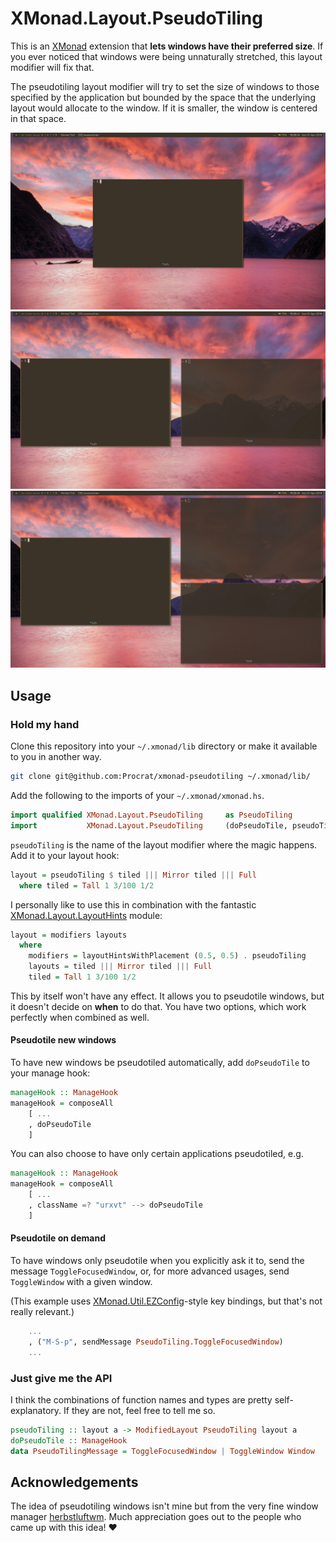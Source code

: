 # XMonad.Layout.PseudoTiling #

This is an [XMonad](http://xmonad.org) extension that **lets windows have their
preferred size**. If you ever noticed that windows were being unnaturally
stretched, this layout modifier will fix that.

The pseudotiling layout modifier will try to set the size of windows to those
specified by the application but bounded by the space that the underlying layout
would allocate to the window. If it is smaller, the window is centered in that
space.

![Screenshot with one window](screenshots/screenshot0.png)
![Screenshot with two windows](screenshots/screenshot1.png)
![Screenshot with three windows](screenshots/screenshot2.png)


## Usage

### Hold my hand

Clone this repository into your `~/.xmonad/lib` directory or make it available
to you in another way.
```sh
git clone git@github.com:Procrat/xmonad-pseudotiling ~/.xmonad/lib/
```

Add the following to the imports of your `~/.xmonad/xmonad.hs`.
```haskell
import qualified XMonad.Layout.PseudoTiling     as PseudoTiling
import           XMonad.Layout.PseudoTiling     (doPseudoTile, pseudoTiling)
```

`pseudoTiling` is the name of the layout modifier where the magic happens. Add
it to your layout hook:
```haskell
layout = pseudoTiling $ tiled ||| Mirror tiled ||| Full
  where tiled = Tall 1 3/100 1/2
```

I personally like to use this in combination with the fantastic
[XMonad.Layout.LayoutHints](https://hackage.haskell.org/package/xmonad-contrib-0.13/docs/XMonad-Layout-LayoutHints.html)
module:
```haskell
layout = modifiers layouts
  where
    modifiers = layoutHintsWithPlacement (0.5, 0.5) . pseudoTiling
    layouts = tiled ||| Mirror tiled ||| Full
    tiled = Tall 1 3/100 1/2
```

This by itself won't have any effect. It allows you to pseudotile windows, but
it doesn't decide on **when** to do that. You have two options, which work
perfectly when combined as well.

#### Pseudotile new windows

To have new windows be pseudotiled automatically, add `doPseudoTile` to your
manage hook:
```haskell
manageHook :: ManageHook
manageHook = composeAll
    [ ...
    , doPseudoTile
    ]
```

You can also choose to have only certain applications pseudotiled, e.g.
```haskell
manageHook :: ManageHook
manageHook = composeAll
    [ ...
    , className =? "urxvt" --> doPseudoTile
    ]
```


#### Pseudotile on demand

To have windows only pseudotile when you explicitly ask it to, send the message
`ToggleFocusedWindow`, or, for more advanced usages, send `ToggleWindow` with a
given window.

(This example uses
[XMonad.Util.EZConfig](http://xmonad.org/xmonad-docs/xmonad-contrib/XMonad-Util-EZConfig.html)-style
key bindings, but that's not really relevant.)
```haskell
    ...
    , ("M-S-p", sendMessage PseudoTiling.ToggleFocusedWindow)
    ...
```


### Just give me the API

I think the combinations of function names and types are pretty
self-explanatory. If they are not, feel free to tell me so.
```haskell
pseudoTiling :: layout a -> ModifiedLayout PseudoTiling layout a
doPseudoTile :: ManageHook
data PseudoTilingMessage = ToggleFocusedWindow | ToggleWindow Window
```


## Acknowledgements

The idea of pseudotiling windows isn't mine but from the very fine window
manager [herbstluftwm](https://www.herbstluftwm.org/). Much appreciation goes
out to the people who came up with this idea! :heart:

